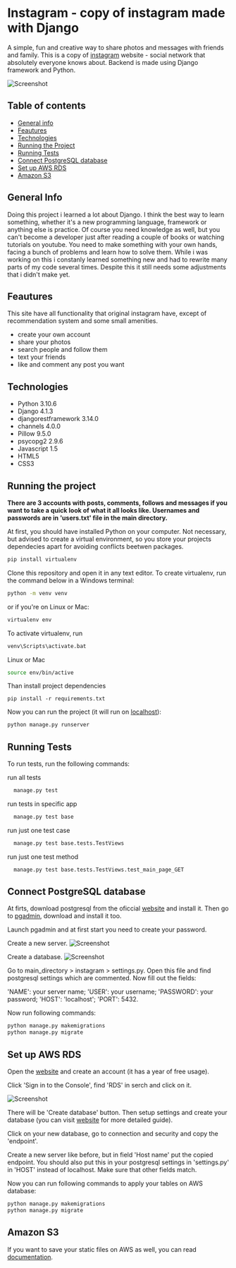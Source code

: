 
# Instagram - copy of instagram made with Django

A simple, fun and creative way to share photos and messages with friends and family. This is a copy of [instagram](https://www.instagram.com/) website - social network that absolutely everyone knows about. Backend is made using Django framework and Python.

![Screenshot](screenshot1.png)
## Table of contents

* [General info](#general-info)
* [Feautures](#feautures)
* [Technologies](#technologies)
* [Running the Project](#running-the-project)
* [Running Tests](#running-tests)
* [Connect PostgreSQL database](#connect-postgresql-database)
* [Set up AWS RDS](set-up-aws-rds)
* [Amazon S3](amazon-s3)
## General Info

Doing this project i learned a lot about Django. I think the best way to learn something, whether it's a new programming language, framework or anything else is practice. Of course you need knowledge as well, but you can't become a developer just after reading a couple of books or watching tutorials on youtube. You need to make something with your own hands, facing a bunch of problems and learn how to solve them. While i was working on this i constanly learned something new and had to rewrite many parts of my code several times. Despite this it still needs some adjustments that i didn't make yet.
## Feautures

This site have all functionality that original instagram have, except of recommendation system and some small amenities.
- create your own account
- share your photos
- search people and follow them
- text your friends
- like and comment any post you want
## Technologies

- Python 3.10.6
- Django 4.1.3
- djangorestframework 3.14.0
- channels 4.0.0
- Pillow 9.5.0
- psycopg2 2.9.6
- Javascript 1.5
- HTML5
- CSS3
## Running the project

**There are 3 accounts with posts, comments, follows and messages if you want to take a quick look of what it all looks like. Usernames and passwords are in 'users.txt' file in the main directory.**

At first, you should have installed Python on your computer. Not necessary, but advised to create a virtual environment, so you store your projects dependecies apart for avoiding conflicts beetwen packages.
```bash
pip install virtualenv
```
Clone this repository and open it in any text editor. To create virtualenv, run the command below in a Windows terminal:
```bash
python -m venv venv
```
or if you're on Linux or Mac:
```bash
virtualenv env
```
To activate virtualenv, run
```bash
venv\Scripts\activate.bat
```
Linux or Mac
```bash
source env/bin/active
```
Than install project dependencies
```shelbashl
pip install -r requirements.txt
```
Now you can run the project (it will run on [localhost](http://127.0.0.1:8000/)):
```bash
python manage.py runserver
```
## Running Tests

To run tests, run the following commands:

run all tests
```bash
  manage.py test
```
run tests in specific app
```bash
  manage.py test base
```
run just one test case
```bash
  manage.py test base.tests.TestViews
```
run just one test method
```bash
  manage.py test base.tests.TestViews.test_main_page_GET
```

## Connect PostgreSQL database

At firts, download postgresql from the oficcial [website](https://www.postgresql.org/) and install it. Then go to [pgadmin](https://www.pgadmin.org/), download and install it too.

Launch pgadmin and at first start you need to create your password.

Create a new server.
![Screenshot](screenshot2.png)

Create a database.
![Screenshot](screenshot3.png)

Go to main_directory > instagram > settings.py. Open this file and find postgresql settings which are commented. Now fill out the fields:

'NAME': your server name;
'USER': your username;
'PASSWORD': your password;
'HOST': 'localhost';
'PORT': 5432.

Now run following commands:
```bash
python manage.py makemigrations
python manage.py migrate
```
## Set up AWS RDS

Open the [website](https://aws.amazon.com/) and create an account (it has a year of free usage). 

Click 'Sign in to the Console', find 'RDS' in serch and click on it.

![Screenshot](screenshot4.png)

There will be 'Create database' button. Then setup settings and create your database (you can visit [website](https://django.how/resources/aws-rds-postgresql-instance-for-django-project/) for more detailed guide).

Click on your new database, go to connection and security and copy the 'endpoint'.

Create a new server like before, but in field 'Host name' put the copied endpoint. You should also put this in your postgresql settings in 'settings.py' in 'HOST' instead of localhost. Make sure that other fields match.

Now you can run following commands to apply your tables on AWS database:
```bash
python manage.py makemigrations
python manage.py migrate
```
## Amazon S3
If you want to save your static files on AWS as well, you can read [documentation](https://django-storages.readthedocs.io/en/latest/backends/amazon-S3.html).
